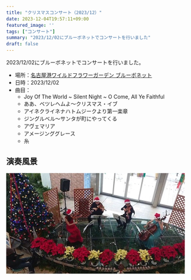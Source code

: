 ```yaml
---
title: "クリスマスコンサート（2023/12）"
date: 2023-12-04T19:57:11+09:00
featured_image: ''
tags: ["コンサート"]
summary: "2023/12/02にブルーボネットでコンサートを行いました"
draft: false
---
```


2023/12/02にブルーボネットでコンサートを行いました。

* 場所：[名古屋港ワイルドフラワーガーデン ブルーボネット](https://www.wfg-bluebonnet.com/)
* 日時：2023/12/02
* 曲目：
  * Joy Of The World ~ Silent Night ~ O Come, All Ye Faithful
  * ああ、ベツレヘムよ〜クリスマス・イブ
  * アイネクライネナハトムジークより第一楽章
  * ジングルベル〜サンタが町にやってくる
  * アヴェマリア
  * アメージンググレース
  * 糸

## 演奏風景

![演奏風景1](images/photo1.jpeg) 

